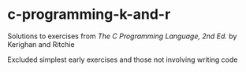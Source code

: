 # c-programming-k-and-r

Solutions to exercises from _The C Programming Language, 2nd Ed._ by Kerighan and Ritchie

Excluded simplest early exercises and those not involving writing code

